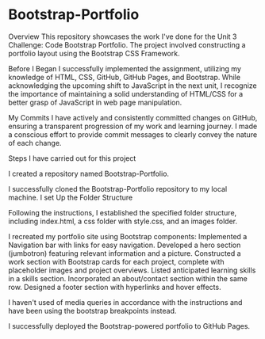 # Bootstrap-Portfolio
Overview
This repository showcases the work I've done for the Unit 3 Challenge: Code Bootstrap Portfolio. The project involved constructing a portfolio layout using the Bootstrap CSS Framework.

Before I Began
I successfully implemented the assignment, utilizing my knowledge of HTML, CSS, GitHub, GitHub Pages, and Bootstrap. While acknowledging the upcoming shift to JavaScript in the next unit, I recognize the importance of maintaining a solid understanding of HTML/CSS for a better grasp of JavaScript in web page manipulation.

My Commits
I have actively and consistently committed changes on GitHub, ensuring a transparent progression of my work and learning journey. I made a conscious effort to provide commit messages to clearly convey the nature of each change.

Steps I have carried out for this project

I created a repository named Bootstrap-Portfolio.

I successfully cloned the Bootstrap-Portfolio repository to my local machine.
I set Up the Folder Structure

Following the instructions, I established the specified folder structure, including index.html, a css folder with style.css, and an images folder.

I recreated my portfolio site using Bootstrap components:
Implemented a Navigation bar with links for easy navigation.
Developed a hero section (jumbotron) featuring relevant information and a picture.
Constructed a work section with Bootstrap cards for each project, complete with placeholder images and project overviews.
Listed anticipated learning skills in a skills section.
Incorporated an about/contact section within the same row.
Designed a footer section with hyperlinks and hover effects.

I haven't used of media queries in accordance with the instructions and have been using the bootstrap breakpoints instead.

I successfully deployed the Bootstrap-powered portfolio to GitHub Pages.
